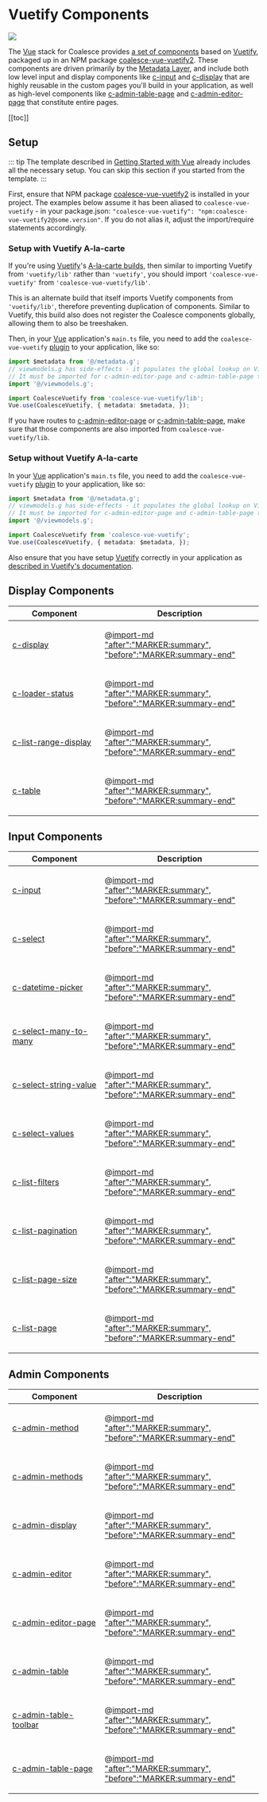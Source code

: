 # Vuetify Components

<!-- MARKER:summary -->

[![](https://img.shields.io/npm/v/coalesce-vue-vuetify2/dev?color=42b883&label=coalesce-vue-vuetify2%40dev)](https://www.npmjs.com/package/coalesce-vue-vuetify2)

The [Vue](https://vuejs.org/) stack for Coalesce provides [a set of components](/stacks/vue/coalesce-vue-vuetify/overview.md) based on [Vuetify](https://vuetifyjs.com/), packaged up in an NPM package [coalesce-vue-vuetify2](https://www.npmjs.com/package/coalesce-vue-vuetify2). These components are driven primarily by the [Metadata Layer](/stacks/vue/layers/metadata.md), and include both low level input and display components like [c-input](/stacks/vue/coalesce-vue-vuetify/components/c-input.md) and [c-display](/stacks/vue/coalesce-vue-vuetify/components/c-display.md) that are highly reusable in the custom pages you'll build in your application, as well as high-level components like [c-admin-table-page](/stacks/vue/coalesce-vue-vuetify/components/c-admin-table-page.md) and [c-admin-editor-page](/stacks/vue/coalesce-vue-vuetify/components/c-admin-editor-page.md) that constitute entire pages. 

<!-- MARKER:summary-end -->

[[toc]]

## Setup

::: tip
The template described in [Getting Started with Vue](/stacks/vue/getting-started.md) already includes all the necessary setup. You can skip this section if you started from the template.
:::

First, ensure that NPM package [coalesce-vue-vuetify2](https://www.npmjs.com/package/coalesce-vue-vuetify2) is installed in your project. The examples below assume it has been aliased to `coalesce-vue-vuetify` - in your package.json: `"coalesce-vue-vuetify": "npm:coalesce-vue-vuetify2@some.version"`. If you do not alias it, adjust the import/require statements accordingly.

### Setup with Vuetify A-la-carte
If you're using [Vuetify](https://vuetifyjs.com/)'s [A-la-carte builds](https://vuetifyjs.com/en/customization/a-la-carte/), then similar to importing Vuetify from `'vuetify/lib'` rather than `'vuetify'`, you should import `'coalesce-vue-vuetify'` from `'coalesce-vue-vuetify/lib'`. 

This is an alternate build that itself imports Vuetify components from `'vuetify/lib'`, therefore preventing duplication of components. Similar to Vuetify, this build also does not register the Coalesce components globally, allowing them to also be treeshaken.

<CodeTabs name="vue-bundler">
<template #vue-cli>

Install `unplugin-vue-components`, and add the following configuration to `vue.config.js`:

``` ts
// vue.config.js
configureWebpack: {
  plugins: [
    require('unplugin-vue-components/webpack')({
      dts: false,
      resolvers: [
        // If VuetifyResolver is used, `vuetify-loader` + `vue-cli-plugin-vuetify` can be uninstalled.
        require('unplugin-vue-components/resolvers').VuetifyResolver(),
        require('coalesce-vue-vuetify/lib/build').CoalesceVuetifyResolver(),
      ],
    }),
  ],
}
```

</template>
<template #vite>

Install `unplugin-vue-components`, and add it to your `vite.config.ts`:

``` ts
// vite.config.js
import Components from "unplugin-vue-components/vite";
import { VuetifyResolver } from "unplugin-vue-components/resolvers";
import { CoalesceVuetifyResolver } from "coalesce-vue-vuetify/lib/build";

// defineConfig
plugins: [
  // createVuePlugin(), etc...
  Components({
    dts: false,
    resolvers: [VuetifyResolver(), CoalesceVuetifyResolver()],
  }),
]
```

</template>
</CodeTabs>

Then, in your [Vue](https://vuejs.org/) application's ``main.ts`` file, you need to add the ``coalesce-vue-vuetify`` [plugin](https://vuejs.org/v2/guide/plugins.html) to your application, like so:

``` ts
import $metadata from '@/metadata.g';
// viewmodels.g has side-effects - it populates the global lookup on ViewModel and ListViewModel. 
// It must be imported for c-admin-editor-page and c-admin-table-page to work correctly.
import '@/viewmodels.g';

import CoalesceVuetify from 'coalesce-vue-vuetify/lib';
Vue.use(CoalesceVuetify, { metadata: $metadata, });
```

If you have routes to [c-admin-editor-page](./components/c-admin-editor-page.md) or [c-admin-table-page](./components/c-admin-table-page.md), make sure that those components are also imported from `coalesce-vue-vuetify/lib`.


### Setup without Vuetify A-la-carte

In your [Vue](https://vuejs.org/) application's ``main.ts`` file, you need to add the ``coalesce-vue-vuetify`` [plugin](https://vuejs.org/v2/guide/plugins.html) to your application, like so:

``` ts
import $metadata from '@/metadata.g';
// viewmodels.g has side-effects - it populates the global lookup on ViewModel and ListViewModel. 
// It must be imported for c-admin-editor-page and c-admin-table-page to work correctly.
import '@/viewmodels.g';

import CoalesceVuetify from 'coalesce-vue-vuetify';
Vue.use(CoalesceVuetify, { metadata: $metadata, });
```

Also ensure that you have setup [Vuetify](https://vuetifyjs.com/) correctly in your application as [described in Vuetify's documentation](https://vuetifyjs.com/en/getting-started/quick-start/).




## Display Components

<table>
<thead><tr><th width="170px">Component</th><th>Description</th></tr></thead>
<tr><td>

[c-display](./components/c-display.md)
</td>
<td> 

@[import-md "after":"MARKER:summary", "before":"MARKER:summary-end"](./components/c-display.md) 
</td></tr>
<tr><td>

[c-loader-status](./components/c-loader-status.md)
</td>
<td> 

@[import-md "after":"MARKER:summary", "before":"MARKER:summary-end"](./components/c-loader-status.md) 
</td></tr>
<tr><td>

[c-list-range-display](./components/c-list-range-display.md)
</td>
<td> 

@[import-md "after":"MARKER:summary", "before":"MARKER:summary-end"](./components/c-list-range-display.md) 
</td></tr>
<tr><td>

[c-table](./components/c-table.md)
</td>
<td> 

@[import-md "after":"MARKER:summary", "before":"MARKER:summary-end"](./components/c-table.md) 
</td></tr>
</table>


## Input Components

<table>
<thead><tr><th width="170px">Component</th><th>Description</th></tr></thead>
<tr><td>

[c-input](./components/c-input.md)
</td>
<td> 

@[import-md "after":"MARKER:summary", "before":"MARKER:summary-end"](./components/c-input.md) 
</td></tr>
<tr><td>

[c-select](./components/c-select.md)
</td>
<td> 

@[import-md "after":"MARKER:summary", "before":"MARKER:summary-end"](./components/c-select.md) 
</td></tr>
<tr><td>

[c-datetime-picker](./components/c-datetime-picker.md)
</td>
<td> 

@[import-md "after":"MARKER:summary", "before":"MARKER:summary-end"](./components/c-datetime-picker.md) 
</td></tr>
<tr><td>

[c-select-many-to-many](./components/c-select-many-to-many.md)
</td>
<td> 

@[import-md "after":"MARKER:summary", "before":"MARKER:summary-end"](./components/c-select-many-to-many.md) 
</td></tr>
<tr><td>

[c-select-string-value](./components/c-select-string-value.md)
</td>
<td> 

@[import-md "after":"MARKER:summary", "before":"MARKER:summary-end"](./components/c-select-string-value.md) 
</td></tr>
<tr><td>

[c-select-values](./components/c-select-values.md)
</td>
<td> 

@[import-md "after":"MARKER:summary", "before":"MARKER:summary-end"](./components/c-select-values.md) 
</td></tr>
<tr><td>

[c-list-filters](./components/c-list-filters.md)
</td>
<td> 

@[import-md "after":"MARKER:summary", "before":"MARKER:summary-end"](./components/c-list-filters.md) 
</td></tr>
<tr><td>

[c-list-pagination](./components/c-list-pagination.md)
</td>
<td> 

@[import-md "after":"MARKER:summary", "before":"MARKER:summary-end"](./components/c-list-pagination.md) 
</td></tr>
<tr><td>

[c-list-page-size](./components/c-list-page-size.md)
</td>
<td> 

@[import-md "after":"MARKER:summary", "before":"MARKER:summary-end"](./components/c-list-page-size.md) 
</td></tr>
<tr><td>

[c-list-page](./components/c-list-page.md)
</td>
<td> 

@[import-md "after":"MARKER:summary", "before":"MARKER:summary-end"](./components/c-list-page.md) 
</td></tr>

</table>


## Admin Components

<table>
<thead><tr><th width="170px">Component</th><th>Description</th></tr></thead>
<tr><td>

[c-admin-method](./components/c-admin-method.md)
</td>
<td> 

@[import-md "after":"MARKER:summary", "before":"MARKER:summary-end"](./components/c-admin-method.md) 
</td></tr>
<tr><td>

[c-admin-methods](./components/c-admin-methods.md)
</td>
<td> 

@[import-md "after":"MARKER:summary", "before":"MARKER:summary-end"](./components/c-admin-methods.md) 
</td></tr>
<tr><td>

[c-admin-display](./components/c-admin-display.md)
</td>
<td> 

@[import-md "after":"MARKER:summary", "before":"MARKER:summary-end"](./components/c-admin-display.md) 
</td></tr>
<tr><td>

[c-admin-editor](./components/c-admin-editor.md)
</td>
<td> 

@[import-md "after":"MARKER:summary", "before":"MARKER:summary-end"](./components/c-admin-editor.md) 
</td></tr>
<tr><td>

[c-admin-editor-page](./components/c-admin-editor-page.md)
</td>
<td> 

@[import-md "after":"MARKER:summary", "before":"MARKER:summary-end"](./components/c-admin-editor-page.md) 
</td></tr>
<tr><td>

[c-admin-table](./components/c-admin-table.md)
</td>
<td> 

@[import-md "after":"MARKER:summary", "before":"MARKER:summary-end"](./components/c-admin-table.md) 
</td></tr>
<tr><td>

[c-admin-table-toolbar](./components/c-admin-table-toolbar.md)
</td>
<td> 

@[import-md "after":"MARKER:summary", "before":"MARKER:summary-end"](./components/c-admin-table-toolbar.md) 
</td></tr>
<tr><td>

[c-admin-table-page](./components/c-admin-table-page.md)
</td>
<td> 

@[import-md "after":"MARKER:summary", "before":"MARKER:summary-end"](./components/c-admin-table-page.md) 
</td></tr>
</table>